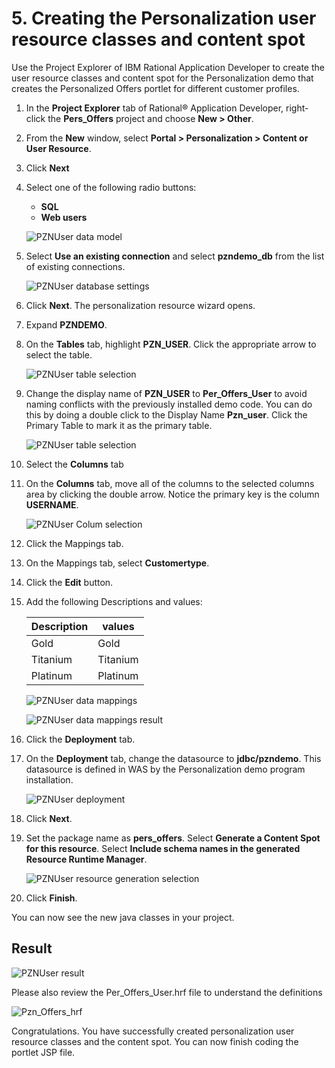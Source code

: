 # 5. Creating the Personalization user resource classes and content spot

Use the Project Explorer of IBM Rational Application Developer to create the user resource classes and content spot for the Personalization demo that creates the Personalized Offers portlet for different customer profiles.

1. In the **Project Explorer** tab of Rational® Application Developer, right-click the **Pers_Offers** project and choose **New > Other**.

2. From the **New** window, select **Portal > Personalization > Content or User Resource**.

3. Click **Next**

4. Select one of the following radio buttons:

   - **SQL**  
   - **Web users**  

   ![PZNUser data model](./images/pzn_user_data_model_selection.png)  

5. Select **Use an existing connection** and select **pzndemo_db** from the list of existing connections.

   ![PZNUser database settings](./images/RAD_jdbc_settings.png)  

6. Click **Next**. The personalization resource wizard opens.

7. Expand **PZNDEMO**.

8. On the **Tables** tab, highlight **PZN_USER**. Click the appropriate arrow to select the table.

   ![PZNUser table selection](./images/pzn_user_table_selection.png)  

9. Change the display name of **PZN_USER** to **Per_Offers_User** to avoid naming conflicts with the previously installed demo code. You can do this by doing a double click to the Display Name **Pzn_user**. Click the Primary Table to mark it as the primary table.

   ![PZNUser table selection](./images/pzn_user_table_selection2.png)  

10. Select the **Columns** tab

11. On the **Columns** tab, move all of the columns to the selected columns area by clicking the double arrow. Notice the primary key is the column **USERNAME**.  

    ![PZNUser Colum selection](./images/pzn_user_columns_selection.png)  

12. Click the Mappings tab.

13. On the Mappings tab, select **Customertype**.

14. Click the **Edit** button.

15. Add the following Descriptions and values:

    |Description|values|
    |-----------|------|
    |Gold|Gold|
    |Titanium|Titanium|
    |Platinum|Platinum|

    ![PZNUser data mappings](./images/pzn_user_populate_mapping.png)  

    ![PZNUser data mappings result](./images/pzn_user_populate_mapping_2.png)  

16. Click the **Deployment** tab.

17. On the **Deployment** tab, change the datasource to **jdbc/pzndemo**. This datasource is defined in WAS by the Personalization demo program installation.

    ![PZNUser deployment](./images/pzn_user_deployment_jndi.png)

18. Click **Next**.

19. Set the package name as **pers_offers**. Select **Generate a Content Spot for this resource**. Select **Include schema names in the generated Resource Runtime Manager**.

    ![PZNUser resource generation selection](./images/pzn_user_resource_generation.png)

20. Click **Finish**.

You can now see the new java classes in your project.

## Result

![PZNUser result](./images/pznuser_resource_generation_results.png)

Please also review the Per_Offers_User.hrf file to understand the definitions

![Pzn_Offers_hrf](./images/Per_Offers_User_hrf.png)

Congratulations. You have successfully created personalization user resource classes and the content spot.
You can now finish coding the portlet JSP file.

